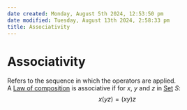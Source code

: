 ```yaml
---  
date created: Monday, August 5th 2024, 12:53:50 pm  
date modified: Tuesday, August 13th 2024, 2:58:33 pm  
title: Associativity  
---  
```

# Associativity  
Refers to the sequence in which the operators are applied.  
A [Law of composition](./Law-of-composition.md) is associative if for $x$, $y$ and $z$ in [Set](./Sets/Set.md) $S$:  
$$x(yz)=(xy)z$$